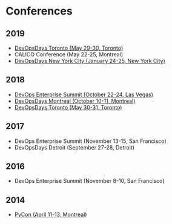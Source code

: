 # Conferences

## 2019

* [DevOpsDays Toronto (May 29-30, Toronto)](2019/DevOpsDaysTO.md)
* CALICO Conference (May 22-25, Montreal)
* [DevOpsDays New York City (January 24-25, New York City)](2019/DevOpsDaysNYC.md)

## 2018

* [DevOps Enterprise Summit (October 22-24, Las Vegas)](2018/DevOpsEnterpriseSummitUSA.md)
* [DevOpsDays Montreal (October 10-11, Montreal)](2018/DevOpsDaysMTL.md)
* [DevOpsDays Toronto (May 30-31, Toronto)](2018/DevOpsDaysTO.md)

## 2017

* DevOps Enterprise Summit (November 13-15, San Francisco)
* DevOpsDays Detroit (September 27-28, Detroit)

## 2016

* DevOps Enterprise Summit (November 8-10, San Francisco)

## 2014

* [PyCon (April 11-13, Montreal)](2014/pycon.ipynb)
